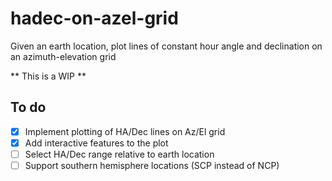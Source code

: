 # hadec-on-azel-grid
Given an earth location, plot lines of constant hour angle and declination on an azimuth-elevation grid

** This is a WIP ** 

## To do
- [x] Implement plotting of HA/Dec lines on Az/El grid
- [x] Add interactive features to the plot
- [ ] Select HA/Dec range relative to earth location
- [ ] Support southern hemisphere locations (SCP instead of NCP)